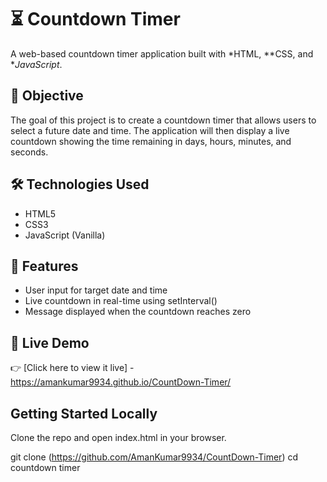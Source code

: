 # ⏳ Countdown Timer

A web-based countdown timer application built with *HTML, 
**CSS, and **JavaScript*.

## 🎯 Objective

The goal of this project is to create a countdown timer that allows users to select a future date and time.
The application will then display a live countdown showing the time remaining in days, hours, minutes, and seconds.

## 🛠️ Technologies Used

- HTML5
- CSS3
- JavaScript (Vanilla)

## 📌 Features

- User input for target date and time
- Live countdown in real-time using setInterval()
- Message displayed when the countdown reaches zero

## 🚀 Live Demo
👉 [Click here to view it live] -  https://amankumar9934.github.io/CountDown-Timer/

## Getting Started Locally
Clone the repo and open index.html in your browser.

git clone (https://github.com/AmanKumar9934/CountDown-Timer)
cd countdown timer












